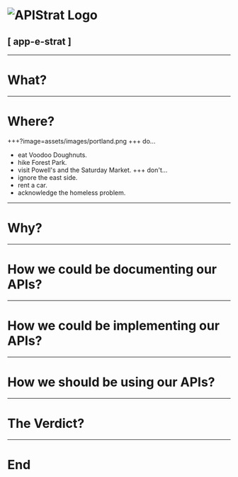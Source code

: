 # ![APIStrat Logo](https://github.com/js422/apistrat/blob/master/assets/images/apistratlogo.png)
## [ app-e-strat ]
---
# What?
---
# Where?
+++?image=assets/images/portland.png
+++
do...
* eat Voodoo Doughnuts.
* hike Forest Park.
* visit Powell's and the Saturday Market.
+++
don't...
* ignore the east side.
* rent a car.
* acknowledge the homeless problem.
---
# Why?
---
# How we could be documenting our APIs?
---
# How we could be implementing our APIs?
---
# How we should be using our APIs?
---
# The Verdict?
---
# End

